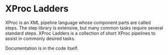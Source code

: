 # XProc Ladders

XProc is an XML pipeline language whose component parts are called steps. The step library is extensive, but many common tasks require several standard steps. XProc Ladders is a collection of short XProc pipelines to assist in commonly desired tasks.

Documentation is in the code itself.

